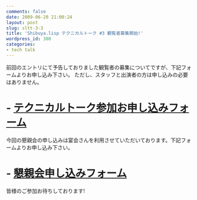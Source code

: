 ```yaml
---
comments: false
date: 2009-06-20 21:00:24
layout: post
slug: sltt-3-3
title: 'Shibuya.lisp テクニカルトーク #3 観覧者募集開始!'
wordpress_id: 380
categories:
- tech talk
---
```


前回のエントリにて予告しておりました観覧者の募集についてですが、下記フォームよりお申し込み下さい。
ただし、スタッフと出演者の方は申し込みの必要はありません。


# - [テクニカルトーク参加お申し込みフォーム](http://tips.lisp-users.org/talk/03/)


今回の懇親会の申し込みは宴会さんを利用させていただいております。下記フォームよりお申し込み下さい。


# - [懇親会申し込みフォーム](http://popokilani.com/index.cgi/paina/party?code=Shibuya.lisp)


皆様のご参加お待ちしております!
